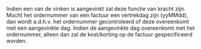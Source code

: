 Indien een van de vinken is aangevinkt zal deze functie van kracht zijn. Mocht het ordernummer van een factuur een vertrekdag zijn (yyMMdd), dan wordt a.d.h.v. het ordernummer gecontroleerd of deze overeenkomt met een aangevinkte dag. Indien de aangevinkte dag overeenkomt met het ordernummer, alleen dan zal de kost/korting op de factuur gespecificeerd worden.